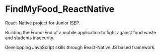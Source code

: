 # FindMyFood_ReactNative
React-Native project for Junior ISEP.

Building the Frond-End of a mobile application to fight against food waste and students insecurity.

Developping JavaScript skills through React-Native JS based framework.
